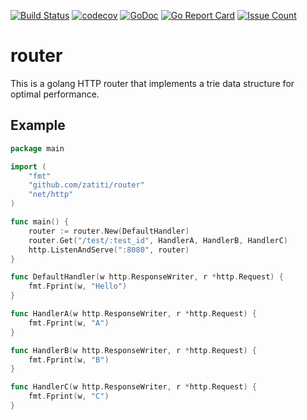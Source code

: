 [![Build Status](https://travis-ci.org/zatiti/router.svg?branch=master)](https://travis-ci.org/zatiti/router)
[![codecov](https://codecov.io/gh/zatiti/router/branch/master/graph/badge.svg)](https://codecov.io/gh/zatiti/router)
[![GoDoc](https://godoc.org/github.com/zatiti/router?status.svg)](https://godoc.org/github.com/zatiti/router)
[![Go Report Card](https://goreportcard.com/badge/github.com/zatiti/router)](https://goreportcard.com/report/github.com/zatiti/router)
[![Issue Count](https://codeclimate.com/github/zatiti/router/badges/issue_count.svg)](https://codeclimate.com/github/zatiti/router)

# router
This is a golang HTTP router that implements a trie data structure for optimal performance.

## Example

```go
package main

import (
	"fmt"
	"github.com/zatiti/router"
	"net/http"
)

func main() {
	router := router.New(DefaultHandler)
	router.Get("/test/:test_id", HandlerA, HandlerB, HandlerC)
	http.ListenAndServe(":8080", router)
}

func DefaultHandler(w http.ResponseWriter, r *http.Request) {
	fmt.Fprint(w, "Hello")
}

func HandlerA(w http.ResponseWriter, r *http.Request) {
	fmt.Fprint(w, "A")
}

func HandlerB(w http.ResponseWriter, r *http.Request) {
	fmt.Fprint(w, "B")
}

func HandlerC(w http.ResponseWriter, r *http.Request) {
	fmt.Fprint(w, "C")
}
```
